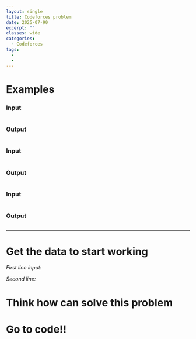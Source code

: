 ```yaml
---
layout: single
title: Codeforces problem
date: 2025-07-90
excerpt: ""
classes: wide
categories:
  - Codeforces
tags:
  - 
  - 
---
```



# Examples

### **Input**
```

```
### **Output**
```

```
### **Input**
```

```
### **Output**
```

```
### **Input**
```

```
### **Output**
```

```

---

# Get the data to start working

*First line input:*<br>

*Second line:*<br>

# Think how can solve this problem


    
# Go to code!!

```python
    
```
